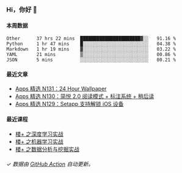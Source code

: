 ### Hi，你好 👋

#### 本周数据

<!--START_SECTION:waka-->
```text
Other      37 hrs 22 mins  ██████████████████████▓░░   91.16 % 
Python     1 hr 47 mins    █░░░░░░░░░░░░░░░░░░░░░░░░   04.38 % 
Markdown   1 hr 19 mins    ▓░░░░░░░░░░░░░░░░░░░░░░░░   03.22 % 
YAML       21 mins         ▒░░░░░░░░░░░░░░░░░░░░░░░░   00.86 % 
JSON       5 mins          ░░░░░░░░░░░░░░░░░░░░░░░░░   00.21 % 
```
<!--END_SECTION:waka-->

#### 最近文章

<!-- BLOG:START -->
- [Apps 精选 N131：24 Hour Wallpaper](http://huhuhang.com/post/product-hunt/product-hunt-n131)
- [Apps 精选 N130：简悦 2.0 阅读模式 + 标注系统 + 稍后读](http://huhuhang.com/post/product-hunt/product-hunt-n130)
- [Apps 精选 N129：Setapp 支持解锁 iOS 设备](http://huhuhang.com/post/product-hunt/product-hunt-n129)
<!-- BLOG:END -->

#### 最近课程

<!-- SYL:START -->
- [楼+ 之深度学习实战](https://lanqiao.cn/courses/2617)
- [楼+ 之机器学习实战](https://lanqiao.cn/courses/2616)
- [楼+ 之数据分析与挖掘实战](https://lanqiao.cn/courses/2615)
<!-- SYL:END -->

###### ✓ 数据由 [GitHub Action](https://github.com/huhuhang/huhuhang/actions) 自动更新。
